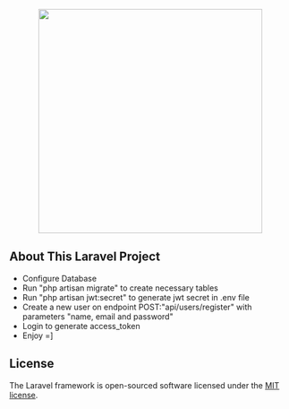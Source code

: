 <p align="center"><a href="https://laravel.com" target="_blank"><img src="https://raw.githubusercontent.com/laravel/art/master/logo-lockup/5%20SVG/2%20CMYK/1%20Full%20Color/laravel-logolockup-cmyk-red.svg" width="400"></a></p>

## About This Laravel Project

- Configure Database
- Run "php artisan migrate" to create necessary tables
- Run "php artisan jwt:secret" to generate jwt secret in .env file
- Create a new user on endpoint POST:"api/users/register" with parameters "name, email and password"
- Login to generate access_token
- Enjoy =]

## License

The Laravel framework is open-sourced software licensed under the [MIT license](https://opensource.org/licenses/MIT).
